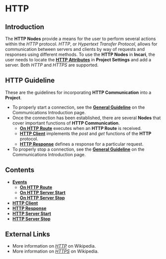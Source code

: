 # HTTP

## Introduction

The **HTTP Nodes** provide a means for the user to perform several actions within the _HTTP_ protocol. _HTTP_, or _Hypertext Transfer Protocol_, allows for communication between servers and clients by way of requests and responses using different methods. To use the **HTTP Nodes** in **Incari**, the user needs to locate the [**HTTP Attributes**](../../../modules/project-settings.md#can) in **Project Settings** and add a server. Both *HTTP* and *HTTPS* are supported. 

## HTTP Guideline

These are the guidelines for incorporating **HTTP Communication** into a **Project**.

* To properly start a connection, see the [**General Guideline**](../README.md#general-guideline) on the Communications Introduction page.
* Once the connection has been established, there are several **Nodes** that cover important functions of **HTTP Communication**.
  * [**On HTTP Route**](events/onhttproute.md) executes when an **HTTP Route** is received.
  * [**HTTP Client**](httpclient.md) implements the *post* and *get* functions of the **HTTP** protocol. 
  * [**HTTP Response**](httpresponse.md) defines a response for a particular request.
* To properly stop a connection, see the [**General Guideline**](../README.md#general-guideline) on the Communications Introduction page.

## Contents

* [**Events**](events/)
  * [**On HTTP Route**](events/onhttproute.md)
  * [**On HTTP Server Start**](events/onhttpserverstart.md)
  * [**On HTTP Server Stop**](events/onhttpserverstop.md)
* [**HTTP Client**](httpclient.md)
* [**HTTP Response**](httpresponse.md)
* [**HTTP Server Start**](httpserverstart.md)
* [**HTTP Server Stop**](httpserverstop.md)


## External Links

* More information on [_HTTP_](https://en.wikipedia.org/wiki/Hypertext_Transfer_Protocol) on Wikipedia.
* More information on [*HTTPS*](https://en.wikipedia.org/wiki/HTTPS) on Wikipedia. 

